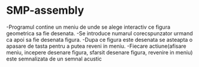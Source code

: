 # SMP-assembly

-Programul contine un meniu de unde se alege interactiv ce figura geometrica sa fie desenata.
-Se introduce numarul corecspunzator urmand ca apoi sa fie desenata figura.
-Dupa ce figura este desenata se asteapta o apasare de tasta pentru a putea reveni in meniu.
-Fiecare actiune(afisare meniu, incepere desenare figura, sfarsit desenare figura, revenire in meniu) 
este semnalizata de un semnal acustic